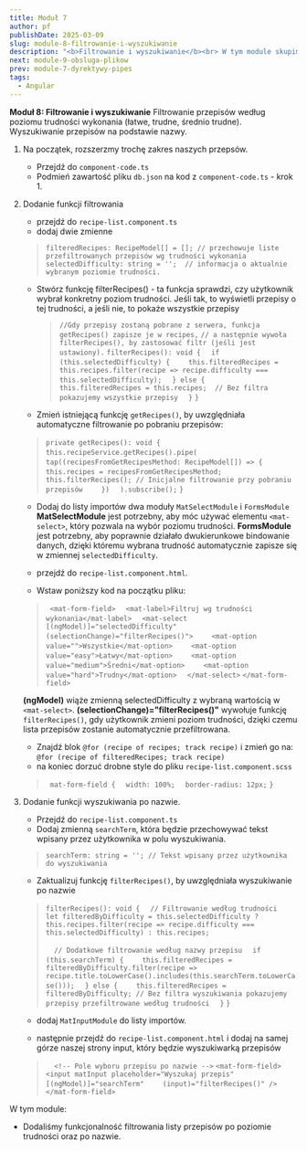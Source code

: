 ```yaml
---
title: Moduł 7
author: pf
publishDate: 2025-03-09
slug: module-8-filtrowanie-i-wyszukiwanie
description: "<b>Filtrowanie i wyszukiwanie</b><br> W tym module skupimy się na dodaniu funkcjonalności filtrowania listy przepisów. Użytkownicy będą mogli filtrować przepisy po poziomie trudności oraz po nazwie, co znacznie ułatwi im wyszukiwanie interesujących przepisów. Dzięki temu Twoja aplikacja stanie się bardziej interaktywna i przyjazna dla użytkownika."
next: module-9-obsluga-plikow
prev: module-7-dyrektywy-pipes
tags:
  - Angular
---
```


**Moduł 8: Filtrowanie i wyszukiwanie**
Filtrowanie przepisów według poziomu trudności wykonania (łatwe, trudne, średnio trudne).
Wyszukiwanie przepisów na podstawie nazwy.


1. Na początek, rozszerzmy trochę zakres naszych przepsów.
   * Przejdź do `component-code.ts`
   * Podmień zawartość pliku `db.json` na kod z `component-code.ts` - krok 1.

2. Dodanie funkcji filtrowania
   * przejdź do `recipe-list.component.ts`
   * dodaj dwie zmienne
   > `filteredRecipes: RecipeModel[] = []; // przechowuje liste przefiltrowanych przepisów wg trudności wykonania`
   > `selectedDifficulty: string = '';  // informacja o aktualnie wybranym poziomie trudności.`

   * Stwórz funkcję filterRecipes() - ta funkcja sprawdzi, czy użytkownik wybrał konkretny poziom trudności.
     Jeśli tak, to wyświetli przepisy o tej trudności, a jeśli nie, to pokaże wszystkie przepisy

      > `//Gdy przepisy zostaną pobrane z serwera, funkcja getRecipes() zapisze je w recipes,`
      > `// a następnie wywoła filterRecipes(), by zastosować filtr (jeśli jest ustawiony).`
      > `filterRecipes(): void {`
      > `  if (this.selectedDifficulty) {`
      > `    this.filteredRecipes = this.recipes.filter(recipe => recipe.difficulty === this.selectedDifficulty);`
      > `  } else {`
      > `    this.filteredRecipes = this.recipes;  // Bez filtra pokazujemy wszystkie przepisy`
      > `  }`
      > `}`

   * Zmień istniejącą funkcję `getRecipes()`, by uwzględniała automatyczne filtrowanie po pobraniu przepisów:
   > `private getRecipes(): void {`
   > `  this.recipeService.getRecipes().pipe(`
   > `    tap((recipesFromGetRecipesMethod: RecipeModel[]) => {`
   > `      this.recipes = recipesFromGetRecipesMethod;`
   > `      this.filterRecipes(); // Inicjalne filtrowanie przy pobraniu przepisów`
   > `    })`
   > `  ).subscribe();`
   > `}`

   * Dodaj do listy importów dwa moduły `MatSelectModule` i `FormsModule`
      **MatSelectModule** jest potrzebny, aby móc używać elementu `<mat-select>`, który pozwala na wybór poziomu trudności.
      **FormsModule** jest potrzebny, aby poprawnie działało dwukierunkowe bindowanie danych, dzięki któremu wybrana trudność automatycznie zapisze się w zmiennej `selectedDifficulty`.


   * przejdź do `recipe-list.component.html`.
   * Wstaw poniższy kod na początku pliku:
   > ` <mat-form-field>`
   > `  <mat-label>Filtruj wg trudności wykonania</mat-label>`
   > `  <mat-select [(ngModel)]="selectedDifficulty" (selectionChange)="filterRecipes()">`
   > `    <mat-option value="">Wszystkie</mat-option>`
   > `    <mat-option value="easy">Łatwy</mat-option>`
   > `    <mat-option value="medium">Średni</mat-option>`
   > `    <mat-option value="hard">Trudny</mat-option>`
   > `  </mat-select>`
   > `</mat-form-field>`

   **(ngModel)** wiąże zmienną selectedDifficulty z wybraną wartością w `<mat-select>`.
   **(selectionChange)="filterRecipes()"** wywołuje funkcję `filterRecipes()`, gdy użytkownik zmieni poziom trudności, dzięki czemu lista przepisów zostanie automatycznie przefiltrowana.


   * Znajdź blok `@for (recipe of recipes; track recipe)` i zmień go na: `@for (recipe of filteredRecipes; track recipe)`
   * na koniec dorzuć drobne style do pliku `recipe-list.component.scss`
   > ` mat-form-field {`
   > `  width: 100%;`
   > `  border-radius: 12px;`
   > `}`


3. Dodanie funkcji wyszukiwania po nazwie.
   * Przejdź do `recipe-list.component.ts`
   * Dodaj zmienną `searchTerm`, która będzie przechowywać tekst wpisany przez użytkownika w polu wyszukiwania.
   > `searchTerm: string = ''; // Tekst wpisany przez użytkownika do wyszukiwania`

   * Zaktualizuj funkcję `filterRecipes()`, by uwzględniała wyszukiwanie po nazwie
   > `filterRecipes(): void {`
   > `  // Filtrowanie według trudności`
   > `  let filteredByDifficulty = this.selectedDifficulty ? this.recipes.filter(recipe => recipe.difficulty === this.selectedDifficulty) : this.recipes;`
   > 
   > `  // Dodatkowe filtrowanie według nazwy przepisu`
   > `  if (this.searchTerm) {`
   > `    this.filteredRecipes = filteredByDifficulty.filter(recipe => recipe.title.toLowerCase().includes(this.searchTerm.toLowerCase()));`
   > `  } else {`
   > `    this.filteredRecipes = filteredByDifficulty; // Bez filtra wyszukiwania pokazujemy przepisy przefiltrowane według trudności`
   > `  }`
   > `}`

   * dodaj `MatInputModule` do listy importów.

   * następnie przejdź do `recipe-list.component.html` i dodaj na samej górze naszej strony input, który będzie wyszukiwarką przepisów
   > `  <!-- Pole wyboru przepisu po nazwie -->`
   > `<mat-form-field>`
   > `  <input matInput placeholder="Wyszukaj przepis" [(ngModel)]="searchTerm"`
   > `    (input)="filterRecipes()" />`
   > `</mat-form-field>`



W tym module:
   * Dodaliśmy funkcjonalność filtrowania listy przepisów po poziomie trudności oraz po nazwie.